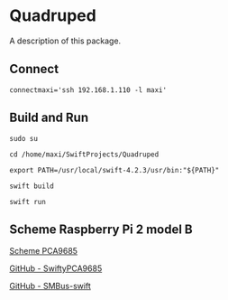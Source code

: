 # Quadruped

A description of this package.

## Connect

`connectmaxi='ssh 192.168.1.110 -l maxi'`

## Build and Run

`sudo su`

`cd /home/maxi/SwiftProjects/Quadruped`

`export PATH=/usr/local/swift-4.2.3/usr/bin:"${PATH}"`

`swift build`

`swift run`


## Scheme Raspberry Pi 2 model B

[Scheme PCA9685](https://hobbycomponents.com/motor-drivers/755-pca9685-16ch-12bit-pwmservo-controller-module)

[GitHub - SwiftyPCA9685](https://github.com/ccarnino/SwiftyPCA9685)

[GitHub - SMBus-swift](https://github.com/Sephiroth87/SMBus-swift)